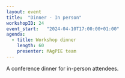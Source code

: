 ```yaml
---
layout: event
title:  "Dinner - In person"
workshopID: 24
event_start:   "2024-04-10T17:00:00+01:00"
agenda:
  - title: Workshop dinner
    length: 60
    presenter: MAgPIE team
---
```


A conference dinner for in-person attendees. 